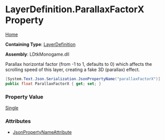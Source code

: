 # LayerDefinition\.ParallaxFactorX Property

[Home](../../../README.md)

**Containing Type**: [LayerDefinition](../README.md)

**Assembly**: LDtkMonogame\.dll

  
Parallax horizontal factor \(from \-1 to 1, defaults to 0\) which affects the scrolling
speed of this layer, creating a fake 3D \(parallax\) effect\.

```csharp
[System.Text.Json.Serialization.JsonPropertyName("parallaxFactorX")]
public float ParallaxFactorX { get; set; }
```

### Property Value

[Single](https://docs.microsoft.com/en-us/dotnet/api/system.single)

### Attributes

* [JsonPropertyNameAttribute](https://docs.microsoft.com/en-us/dotnet/api/system.text.json.serialization.jsonpropertynameattribute)


